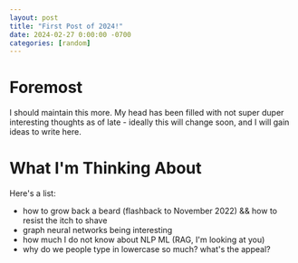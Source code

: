 ```yaml
---
layout: post
title: "First Post of 2024!"
date: 2024-02-27 0:00:00 -0700
categories: [random]
---
```


<script type="text/javascript"
  src="https://cdnjs.cloudflare.com/ajax/libs/mathjax/2.7.0/MathJax.js?config=TeX-AMS_CHTML">
</script>
<script type="text/x-mathjax-config">
  MathJax.Hub.Config({
    tex2jax: {
      inlineMath: [['$','$'], ['\\(','\\)']],
      processEscapes: true},
      jax: ["input/TeX","input/MathML","input/AsciiMath","output/CommonHTML"],
      extensions: ["tex2jax.js","mml2jax.js","asciimath2jax.js","MathMenu.js","MathZoom.js","AssistiveMML.js", "[Contrib]/a11y/accessibility-menu.js"],
      TeX: {
      extensions: ["AMSmath.js","AMSsymbols.js","noErrors.js","noUndefined.js"],
      equationNumbers: {
      autoNumber: "AMS"
      }
    }
  });
</script>

# Foremost 

I should maintain this more. My head has been filled with not super duper interesting thoughts as of late - ideally this will change soon, and I will gain ideas to write here. 

# What I'm Thinking About 

Here's a list: 
- how to grow back a beard (flashback to November 2022) && how to resist the itch to shave
- graph neural networks being interesting
- how much I do not know about NLP ML (RAG, I'm looking at you)
- why do we people type in lowercase so much? what's the appeal? 


